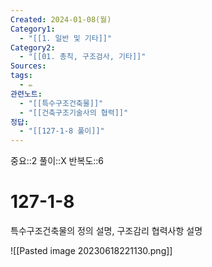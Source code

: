 ```yaml
---
Created: 2024-01-08(월)
Category1:
  - "[[1. 일반 및 기타]]"
Category2:
  - "[[01. 총칙, 구조검사, 기타]]"
Sources: 
tags:
  - ✏️
관련노트:
  - "[[특수구조건축물]]"
  - "[[건축구조기술사의 협력]]"
정답:
  - "[[127-1-8 풀이]]"
---
```

중요::2
풀이::X
반복도::6
# 127-1-8

특수구조건축물의 정의 설명, 구조감리 협력사항 설명

![[Pasted image 20230618221130.png]]